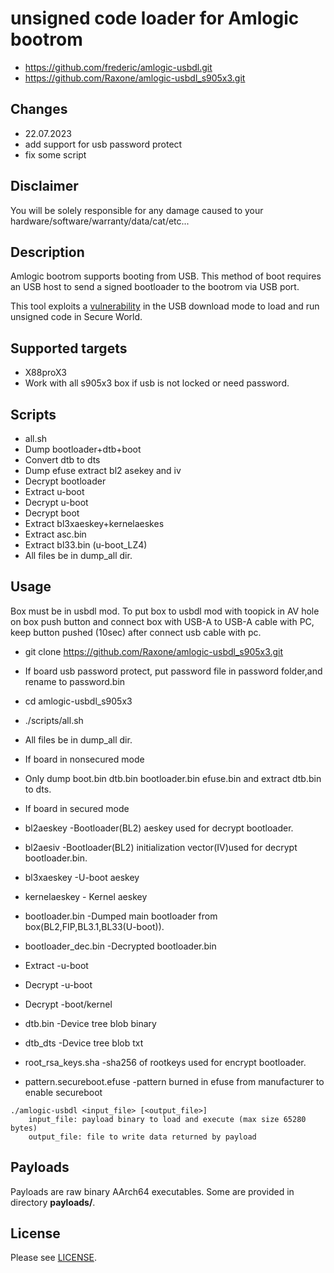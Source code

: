 # unsigned code loader for Amlogic bootrom

* https://github.com/frederic/amlogic-usbdl.git
* https://github.com/Raxone/amlogic-usbdl_s905x3.git

## Changes 
* 22.07.2023
* add support for usb password protect
* fix some script 

## Disclaimer
You will be solely responsible for any damage caused to your hardware/software/warranty/data/cat/etc...

## Description
Amlogic bootrom supports booting from USB. This method of boot requires an USB host to send a signed bootloader to the bootrom via USB port.

This tool exploits a [vulnerability](https://fredericb.info/2021/02/amlogic-usbdl-unsigned-code-loader-for-amlogic-bootrom.html) in the USB download mode to load and run unsigned code in Secure World.

## Supported targets
* X88proX3
* Work with all s905x3 box if usb is not locked or need password.

## Scripts
* all.sh		
* Dump bootloader+dtb+boot
* Convert dtb to dts
* Dump efuse extract bl2 asekey and iv 
* Decrypt bootloader
* Extract u-boot
* Decrypt u-boot
* Decrypt boot 
* Extract bl3xaeskey+kernelaeskes
* Extract asc.bin
* Extract bl33.bin (u-boot_LZ4)
* All files be in dump_all dir.

## Usage
Box must be in usbdl mod.
To put box to usbdl mod with toopick in AV hole on box push button and connect box with USB-A to USB-A cable with PC, keep button pushed (10sec) after connect usb cable with pc.

* git clone https://github.com/Raxone/amlogic-usbdl_s905x3.git

* If board usb password protect, put password file in password folder,and rename to password.bin

* cd amlogic-usbdl_s905x3

* ./scripts/all.sh

* All files be in dump_all dir.

* If board in nonsecured mode

* Only dump boot.bin dtb.bin bootloader.bin efuse.bin and extract dtb.bin to dts.


* If board in secured mode  

* bl2aeskey -Bootloader(BL2) aeskey used for decrypt bootloader.
* bl2aesiv  -Bootloader(BL2) initialization vector(IV)used for decrypt bootloader.bin.
* bl3xaeskey -U-boot aeskey
* kernelaeskey - Kernel aeskey
* bootloader.bin -Dumped main bootloader from box(BL2,FIP,BL3.1,BL33(U-boot)).
* bootloader_dec.bin -Decrypted bootloader.bin
* Extract -u-boot
* Decrypt -u-boot
* Decrypt -boot/kernel
* dtb.bin  -Device tree blob binary 
* dtb_dts  -Device tree blob txt
* root_rsa_keys.sha -sha256 of rootkeys used for encrypt bootloader.
* pattern.secureboot.efuse -pattern burned in efuse from manufacturer to enable secureboot

```
./amlogic-usbdl <input_file> [<output_file>]
	input_file: payload binary to load and execute (max size 65280 bytes)
	output_file: file to write data returned by payload
```

## Payloads
Payloads are raw binary AArch64 executables. Some are provided in directory **payloads/**.

## License
Please see [LICENSE](/LICENSE).
